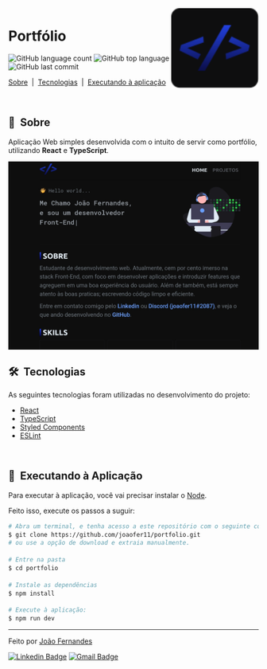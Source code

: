<img align="right" src="public/favicon.svg" width="35%" />

<h1>
  Portfólio
</h1>

<p>
  <img alt="GitHub language count" src="https://img.shields.io/github/languages/count/joaofer11/portfolio?color=5286FF&style=flat">
  <img alt="GitHub top language" src="https://img.shields.io/github/languages/top/joaofer11/portfolio?color=5286FF&style=flat">
  <img alt="GitHub last commit" src="https://img.shields.io/github/last-commit/joaofer11/portfolio?color=E68320&style=flat">
</p>
<p>
  <a href="#-sobre">Sobre</a> &nbsp;|&nbsp;
  <a href="#-tecnologias">Tecnologias</a> &nbsp;|&nbsp;
  <a href="#-executando-à-aplicação">Executando à aplicação</a>
</p>

<br>

## 📝 &nbsp;Sobre
Aplicação Web simples desenvolvida com o intuito de servir como portfólio,
utilizando **React** e **TypeScript**.

<img align="center" src="public/images/portfolio-thumbnail.jpg" alt="" />

<br>

## 🛠 &nbsp;Tecnologias

As seguintes tecnologias foram utilizadas no desenvolvimento do projeto:

- [React](https://reactjs.org/)
- [TypeScript](https://www.typescriptlang.org/)
- [Styled Components](https://styled-components.com/)
- [ESLint](https://eslint.org/)

<br>

## 🚀 &nbsp;Executando à Aplicação

Para executar à aplicação, você vai precisar instalar o [Node](https://nodejs.org/en/).

Feito isso, execute os passos a suguir:

```bash
# Abra um terminal, e tenha acesso a este repositório com o seguinte comando:
$ git clone https://github.com/joaofer11/portfolio.git
# ou use a opção de download e extraia manualmente.

# Entre na pasta
$ cd portfolio

# Instale as dependências
$ npm install

# Execute à aplicação:
$ npm run dev
```

---

Feito por [João Fernandes](https://github.com/joaofer11)

[![Linkedin Badge](https://img.shields.io/badge/Linkedin-5286FF?style=for-the-badge&logo=linkedin&logoColor=white&link=https://www.linkedin.com/in/jo%C3%A3o-fernandes-569461253/)](https://www.linkedin.com/in/jo%C3%A3o-fernandes-569461253/) 
[![Gmail Badge](https://img.shields.io/badge/Gmail-5286FF?style=for-the-badge&logo=gmail&logoColor=white&link=mailto:joaofergear003@gmail.com)](mailto:joaofergear003@gmail.com)
